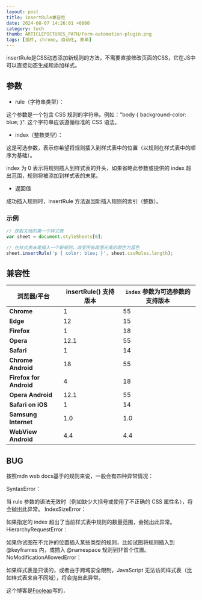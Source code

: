 ```yaml
---
layout: post
title: insertRule兼容性
date: 2024-08-07 14:26:01 +0800
category: tech
thumb: ARTICLEPICTURES_PATH/Form-automation-plugin.png
tags: [插件, chrome, 自动化, 表单]
---
```


insertRule是CSS动态添加新规则的方法，不需要直接修改页面的CSS，它在JS中可以直接动态生成和添加样式。

## 参数

* rule（字符串类型）：

这个参数是一个包含 CSS 规则的字符串。例如："body { background-color: blue; }".
这个字符串应该遵循标准的 CSS 语法。

* index（整数类型）：

这是可选参数，表示你希望将规则插入到样式表中的位置（以规则在样式表中的顺序为基础）。

index 为 0 表示将规则插入到样式表的开头，如果省略此参数或提供的 index 超出范围，规则将被添加到样式表的末尾。

* 返回值

成功插入规则时，insertRule 方法返回新插入规则的索引（整数）。

### 示例

```js
// 获取文档的第一个样式表
var sheet = document.styleSheets[0];

// 在样式表末尾插入一个新规则，改变所有段落元素的颜色为蓝色
sheet.insertRule('p { color: blue; }', sheet.cssRules.length);
```

## 兼容性

| 浏览器/平台           | insertRule() 支持版本 | `index` 参数为可选参数的支持版本 |
|-----------------------|-----------------------|-----------------------------------|
| **Chrome**            | 1                     | 55                                |
| **Edge**              | 12                    | 15                                |
| **Firefox**           | 1                     | 18                                |
| **Opera**             | 12.1                  | 55                                |
| **Safari**            | 1                     | 14                                |
| **Chrome Android**    | 18                    | 55                                |
| **Firefox for Android** | 4                    | 18                              |
| **Opera Android**     | 12.1                  | 55                                |
| **Safari on iOS**     | 1                     | 14                                |
| **Samsung Internet**  | 1.0                   | 1.0                               |
| **WebView Android**   | 4.4                   | 4.4                               |

## BUG

按照mdn web docs基于的规则来说，一般会有四种异常情况：

SyntaxError：

当 rule 参数的语法无效时（例如缺少大括号或使用了不正确的 CSS 属性名），将会抛出此异常。
IndexSizeError：

如果指定的 index 超出了当前样式表中规则的数量范围，会抛出此异常。
HierarchyRequestError：

如果你试图在不允许的位置插入某些类型的规则，比如试图将规则插入到 @keyframes 内，或插入 @namespace 规则到非首个位置。
NoModificationAllowedError：

如果样式表是只读的，或者由于跨域安全限制，JavaScript 无法访问样式表（比如样式表来自不同域），将会抛出此异常。




这个博客是[Fooleap](https://blog.fooleap.org)写的，
